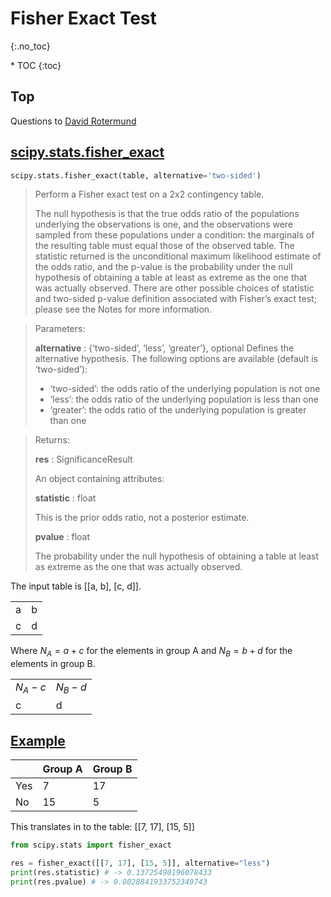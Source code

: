 # Fisher Exact Test
{:.no_toc}

<nav markdown="1" class="toc-class">
* TOC
{:toc}
</nav>

## Top


Questions to [David Rotermund](mailto:davrot@uni-bremen.de)


## [scipy.stats.fisher_exact](https://docs.scipy.org/doc/scipy/reference/generated/scipy.stats.fisher_exact.html)

```python
scipy.stats.fisher_exact(table, alternative='two-sided')
```

> Perform a Fisher exact test on a 2x2 contingency table.
> 
> The null hypothesis is that the true odds ratio of the populations underlying the observations is one, and the observations were sampled from these populations under a condition: the marginals of the resulting table must equal those of the observed table. The statistic returned is the unconditional maximum likelihood estimate of the odds ratio, and the p-value is the probability under the null hypothesis of obtaining a table at least as extreme as the one that was actually observed. There are other possible choices of statistic and two-sided p-value definition associated with Fisher’s exact test; please see the Notes for more information.

> Parameters:
>
> **alternative** : {‘two-sided’, ‘less’, ‘greater’}, optional
> Defines the alternative hypothesis. The following options are available (default is ‘two-sided’):
> 
> * ‘two-sided’: the odds ratio of the underlying population is not one
> * ‘less’: the odds ratio of the underlying population is less than one
> * ‘greater’: the odds ratio of the underlying population is greater than one

> Returns:
> 
> **res** : SignificanceResult
> 
> An object containing attributes:
> 
> **statistic** : float
> 
> This is the prior odds ratio, not a posterior estimate.
> 
> **pvalue** : float
> 
> The probability under the null hypothesis of obtaining a table at least as extreme as the one that was actually observed.

The input table is [[a, b], [c, d]]. 

|||
|---|---|
|a| b |
|c|d|

Where $N_A = a + c$ for the elements in group A and $N_B = b + d$ for the elements in group B.

|||
|---|---|
|$N_A - c$| $N_B-d$ |
|c|d|


## [Example](https://docs.scipy.org/doc/scipy/reference/generated/scipy.stats.fisher_exact.html)

||Group A|Group B|
|---|---|---|
|Yes| 7 | 17 |
|No| 15| 5|

This translates in to the table: [[7, 17], [15, 5]]


```python
from scipy.stats import fisher_exact

res = fisher_exact([[7, 17], [15, 5]], alternative="less")
print(res.statistic) # -> 0.13725490196078433
print(res.pvalue) # -> 0.0028841933752349743
```




